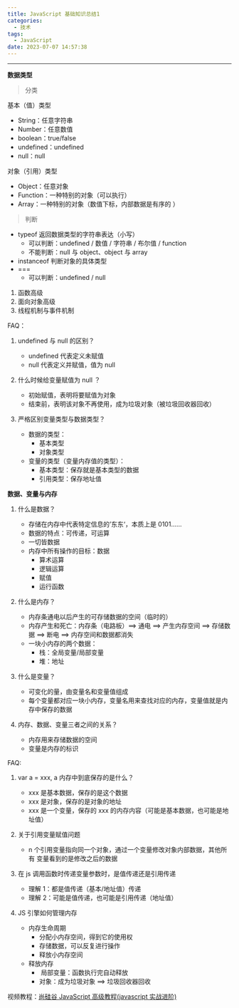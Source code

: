 ```yaml
---
title: JavaScript 基础知识总结1
categories:
  - 技术
tags:
  - JavaScript
date: 2023-07-07 14:57:38
---
```


---

**数据类型**

> 分类

基本（值）类型

- String：任意字符串
- Number：任意数值
- boolean：true/false
- undefined：undefined
- null：null

对象（引用）类型

- Object：任意对象
- Function：一种特别的对象（可以执行）
- Array：一种特别的对象（数值下标，内部数据是有序的 ）

> 判断

- typeof 返回数据类型的字符串表达（小写）
  - 可以判断：undefined / 数值 / 字符串 / 布尔值 / function
  - 不能判断：null 与 object、object 与 array
- instanceof 判断对象的具体类型
- ===
  - 可以判断：undefined / null

1. 函数高级
2. 面向对象高级
3. 线程机制与事件机制

<!-- more -->

FAQ：

1. undefined 与 null 的区别？

   - undefined 代表定义未赋值
   - null 代表定义并赋值，值为 null

2. 什么时候给变量赋值为 null ？

   - 初始赋值，表明将要赋值为对象
   - 结束前，表明该对象不再使用，成为垃圾对象（被垃圾回收器回收）

3. 严格区别变量类型与数据类型？

   - 数据的类型：
     - 基本类型
     - 对象类型
   - 变量的类型（变量内存值的类型）：
     - 基本类型：保存就是基本类型的数据
     - 引用类型：保存地址值

**数据、变量与内存**

1. 什么是数据？

   - 存储在内存中代表特定信息的’东东‘，本质上是 0101……
   - 数据的特点：可传递，可运算
   - 一切皆数据
   - 内存中所有操作的目标：数据
     - 算术运算
     - 逻辑运算
     - 赋值
     - 运行函数

2. 什么是内存？

   - 内存条通电以后产生的可存储数据的空间（临时的）
   - 内存产生和死亡：内存条（电路板）==> 通电 ==> 产生内存空间 ==> 存储数据 ==> 断电 ==> 内存空间和数据都消失
   - 一块小内存的两个数据：
     - 栈：全局变量/局部变量
     - 堆：地址

3. 什么是变量？

   - 可变化的量，由变量名和变量值组成
   - 每个变量都对应一块小内存，变量名用来查找对应的内存，变量值就是内存中保存的数据

4. 内存、数据、变量三者之间的关系？

   - 内存用来存储数据的空间
   - 变量是内存的标识

FAQ:

1. var a = xxx, a 内存中到底保存的是什么？

   - xxx 是基本数据，保存的是这个数据
   - xxx 是对象，保存的是对象的地址
   - xxx 是一个变量，保存的 xxx 的内存内容（可能是基本数据，也可能是地址值）

2. 关于引用变量赋值问题

   - n 个引用变量指向同一个对象，通过一个变量修改对象内部数据，其他所有 变量看到的是修改之后的数据

3. 在 js 调用函数时传递变量参数时，是值传递还是引用传递

   - 理解 1：都是值传递（基本/地址值）传递
   - 理解 2：可能是值传递，也可能是引用传递（地址值）

4. JS 引擎如何管理内存

   - 内存生命周期
     - 分配小内存空间，得到它的使用权
     - 存储数据，可以反复进行操作
     - 释放小内存空间
   - 释放内存
     - ​ 局部变量：函数执行完自动释放
     - 对象：成为垃圾对象 ==> 垃圾回收器回收

视频教程：​[尚硅谷 JavaScript 高级教程(javascript 实战进阶)](https://www.bilibili.com/video/BV14s411E7qf/?p=7&spm_id_from=pageDriver&vd_source=feaed3bcf7c26260dd3b1715d154fdbe)
